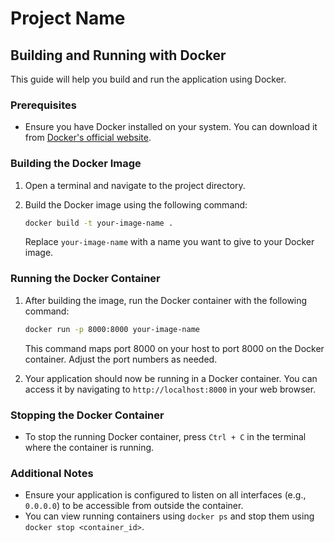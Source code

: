 # Project Name

## Building and Running with Docker

This guide will help you build and run the application using Docker.

### Prerequisites

- Ensure you have Docker installed on your system. You can download it from [Docker's official website](https://www.docker.com/products/docker-desktop).

### Building the Docker Image

1. Open a terminal and navigate to the project directory.

2. Build the Docker image using the following command:

   ```bash
   docker build -t your-image-name .
   ```

   Replace `your-image-name` with a name you want to give to your Docker image.

### Running the Docker Container

1. After building the image, run the Docker container with the following command:

   ```bash
   docker run -p 8000:8000 your-image-name
   ```

   This command maps port 8000 on your host to port 8000 on the Docker container. Adjust the port numbers as needed.

2. Your application should now be running in a Docker container. You can access it by navigating to `http://localhost:8000` in your web browser.

### Stopping the Docker Container

- To stop the running Docker container, press `Ctrl + C` in the terminal where the container is running.

### Additional Notes

- Ensure your application is configured to listen on all interfaces (e.g., `0.0.0.0`) to be accessible from outside the container.
- You can view running containers using `docker ps` and stop them using `docker stop <container_id>`.
